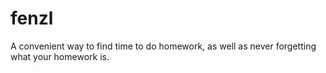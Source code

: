 # fenzl
A convenient way to find time to do homework, as well as never forgetting what your homework is.
